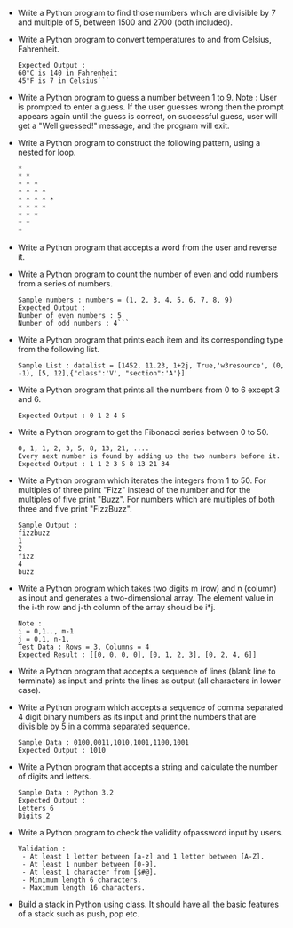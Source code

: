  - Write a Python program to find those numbers which are divisible by 7 and multiple of 5, between 1500 and 2700 (both included).

 - Write a Python program to convert temperatures to and from Celsius, Fahrenheit.
	```[ Formula : c/5 = f-32/9 [ where c = temperature in Celsius and f = temperature in Fahrenheit ]
	Expected Output :
	60°C is 140 in Fahrenheit
	45°F is 7 in Celsius```
 - Write a Python program to guess a number between 1 to 9.
Note : User is prompted to enter a guess. If the user guesses wrong then the prompt appears again until the guess is correct, on successful guess, user will get a "Well guessed!" message, and the program will exit.

 - Write a Python program to construct the following pattern, using a nested for loop.
	```
	*
	* *
	* * *
	* * * *
	* * * * *
	* * * *
	* * *
	* *
	*
 - Write a Python program that accepts a word from the user and reverse it.

 - Write a Python program to count the number of even and odd numbers from a series of numbers.
	```
	Sample numbers : numbers = (1, 2, 3, 4, 5, 6, 7, 8, 9)
	Expected Output :
	Number of even numbers : 5
	Number of odd numbers : 4```
 - Write a Python program that prints each item and its corresponding type from the following list.
	```
	Sample List : datalist = [1452, 11.23, 1+2j, True,'w3resource', (0, -1), [5, 12],{"class":'V', "section":'A'}]
	```

 - Write a Python program that prints all the numbers from 0 to 6 except 3 and 6.
	```Note : Use 'continue' statement.
	Expected Output : 0 1 2 4 5
	```
 - Write a Python program to get the Fibonacci series between 0 to 50.
	```	Note : The Fibonacci Sequence is the series of numbers :
	0, 1, 1, 2, 3, 5, 8, 13, 21, ....
	Every next number is found by adding up the two numbers before it.
	Expected Output : 1 1 2 3 5 8 13 21 34 
	```
 - Write a Python program which iterates the integers from 1 to 50. For multiples of three print "Fizz" instead of the number and for the multiples of five print "Buzz". For numbers which are multiples of both three and five print "FizzBuzz".
	```
	Sample Output :	
	fizzbuzz
	1
	2
	fizz
	4
	buzz
	```
 - Write a Python program which takes two digits m (row) and n (column) as input and generates a two-dimensional array. The element value in the i-th row and j-th column of the array should be i*j.
	```
	Note :
	i = 0,1.., m-1
	j = 0,1, n-1.
	Test Data : Rows = 3, Columns = 4
	Expected Result : [[0, 0, 0, 0], [0, 1, 2, 3], [0, 2, 4, 6]]
	```
 - Write a Python program that accepts a sequence of lines (blank line to terminate) as input and prints the lines as output (all characters in lower case).

 - Write a Python program which accepts a sequence of comma separated 4 digit binary numbers as its input and print the numbers that are divisible by 5 in a comma separated sequence.
	```
	Sample Data : 0100,0011,1010,1001,1100,1001
	Expected Output : 1010
	```
  

 - Write a Python program that accepts a string and calculate the number of digits and letters.
	```
	Sample Data : Python 3.2
	Expected Output :
	Letters 6
	Digits 2
	```

 - Write a Python program to check the validity ofpassword input by users.
	```
	Validation :
	 - At least 1 letter between [a-z] and 1 letter between [A-Z].
	 - At least 1 number between [0-9].
	 - At least 1 character from [$#@].
	 - Minimum length 6 characters.
	 - Maximum length 16 characters.
	```
 - Build a stack in Python using class. It should have all the basic features of a stack such as push, pop etc.
